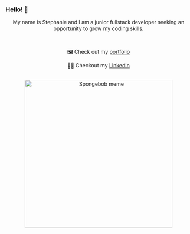 ### Hello! 👋
<div style="text-align:center">
  <p>My name is Stephanie and I am a junior fullstack developer seeking an opportunity to grow my coding skills.</p><br>
  <p>🖼️ Check out my <a href="https://sthyma.github.io/">portfolio</a></p>
  <p>👩‍💼 Checkout my <a href="https://www.linkedin.com/in/diepstephanie">LinkedIn</a></p>
  <br>
  <img src="https://res.cloudinary.com/practicaldev/image/fetch/s--cB8Vytp4--/c_limit,f_auto,fl_progressive,q_auto,w_880/https://thepracticaldev.s3.amazonaws.com/i/vxxviprcfy4uwmo9bwvr.png" alt="Spongebob meme" width="400px" height="400px">
</div>
